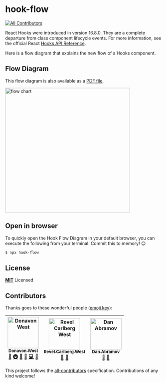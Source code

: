 # hook-flow
[![All Contributors](https://img.shields.io/badge/all_contributors-3-orange.svg?style=flat-square)](#contributors)

React Hooks were introduced in version 16.8.0. They are a complete departure from class component lifecycle events.
For more information, see the official React
[Hooks API Reference](https://reactjs.org/docs/hooks-reference.html).

Here is a flow diagram that explains the new flow of a Hooks component.

## Flow Diagram

This flow diagram is also available as a [PDF file](https://github.com/donavon/hook-flow/blob/master/hook-flow.pdf).

<p>
<img src="https://raw.githubusercontent.com/donavon/hook-flow/master/hook-flow.png" alt="flow chart" width="400">
</p>

## Open in browser

To quickly open the Hook Flow Diagram in your default browser, you can execute the following
from your terminal. Commit this to memory! 😉

```bash
$ npx hook-flow
```

## License

**[MIT](LICENSE)** Licensed

## Contributors

Thanks goes to these wonderful people ([emoji key](https://github.com/all-contributors/all-contributors#emoji-key)):

<!-- ALL-CONTRIBUTORS-LIST:START - Do not remove or modify this section -->
<!-- prettier-ignore -->
| [<img src="https://avatars3.githubusercontent.com/u/887639?v=4" width="100px;" alt="Donavon West"/><br /><sub><b>Donavon West</b></sub>](http://donavon.com)<br />[🤔](#ideas-donavon "Ideas, Planning, & Feedback") [🚇](#infra-donavon "Infrastructure (Hosting, Build-Tools, etc)") [🚧](#maintenance-donavon "Maintenance") [👀](#review-donavon "Reviewed Pull Requests") [💻](https://github.com/donavon/hook-flow/commits?author=donavon "Code") [🎨](#design-donavon "Design") | [<img src="https://avatars2.githubusercontent.com/u/29359616?v=4" width="100px;" alt="Revel Carlberg West"/><br /><sub><b>Revel Carlberg West</b></sub>](https://github.com/revelcw)<br />[🤔](#ideas-revelcw "Ideas, Planning, & Feedback") [🎨](#design-revelcw "Design") | [<img src="https://avatars0.githubusercontent.com/u/810438?v=4" width="100px;" alt="Dan Abramov"/><br /><sub><b>Dan Abramov</b></sub>](http://twitter.com/dan_abramov)<br />[🤔](#ideas-gaearon "Ideas, Planning, & Feedback") [🎨](#design-gaearon "Design") |
| :---: | :---: | :---: |
<!-- ALL-CONTRIBUTORS-LIST:END -->

This project follows the [all-contributors](https://github.com/all-contributors/all-contributors) specification. Contributions of any kind welcome!
